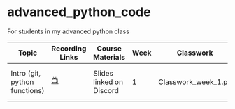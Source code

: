 # advanced_python_code
 For students in my advanced python class

|   Topic  |   Recording Links   |   Course Materials    | Week    |    Classwork   |   Assignment  |
|----------|---------------------|-----------------------|---------|----------------|---------------|
|Intro (git, python functions)|[:tv:](https://cuny907-my.sharepoint.com/:v:/g/personal/ariel_avshalumov37_login_cuny_edu/ES67I022-3dHmPknhpPaDR4Bd4vhmtq6XH9AyNH3qbq4Ag?email=Ariel.Avshalumov37%40login.cuny.edu)| Slides linked on Discord | 1 | Classwork_week_1.py | Assignment will be released shortly |
